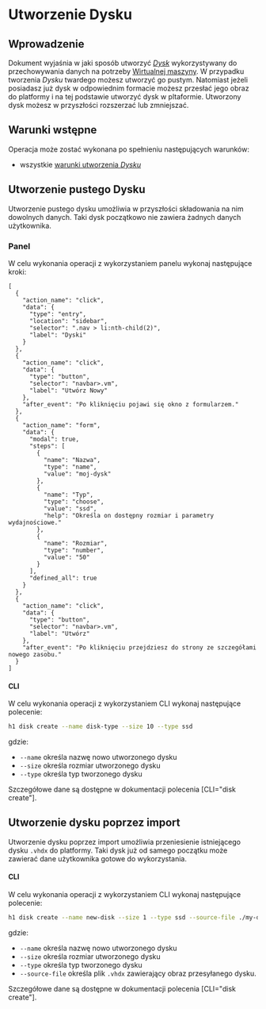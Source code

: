 # Utworzenie Dysku

## Wprowadzenie

Dokument wyjaśnia w jaki sposób utworzyć *[Dysk](/resource/storage/disk.md)* wykorzystywany do przechowywania danych na potrzeby [Wirtualnej maszyny](/resource/compute/virtual-machine.md). W przypadku tworzenia *Dysku* twardego możesz utworzyć go pustym. Natomiast jeżeli posiadasz już dysk w odpowiednim formacie możesz przesłać jego obraz do platformy i na tej podstawie utworzyć dysk w pltaformie. Utworzony dysk możesz w przyszłości rozszerzać lub zmniejszać.

## Warunki wstępne

Operacja może zostać wykonana po spełnieniu następujących warunków:

* wszystkie [warunki utworzenia *Dysku*](/resource/storage/disk.md#utworzenie)

## Utworzenie pustego Dysku

Utworzenie pustego dysku umożliwia w przyszłości składowania na nim dowolnych danych. Taki dysk początkowo nie zawiera żadnych danych użytkownika.

### Panel

W celu wykonania operacji z wykorzystaniem panelu wykonaj następujące kroki:

```guide
[
  {
    "action_name": "click",
    "data": {
      "type": "entry",
      "location": "sidebar",
      "selector": ".nav > li:nth-child(2)",
      "label": "Dyski"
    }
  },
  {
    "action_name": "click",
    "data": {
      "type": "button",
      "selector": "navbar>.vm",
      "label": "Utwórz Nowy"
    },
    "after_event": "Po kliknięciu pojawi się okno z formularzem."
  },
  {
    "action_name": "form",
    "data": {
      "modal": true,
      "steps": [
        {
          "name": "Nazwa",
          "type": "name",
          "value": "moj-dysk"
        },
        {
          "name": "Typ",
          "type": "choose",
          "value": "ssd",
          "help": "Określa on dostępny rozmiar i parametry wydajnościowe."
        },
        {
          "name": "Rozmiar",
          "type": "number",
          "value": "50"
        }
      ],
      "defined_all": true
    }
  },
  {
    "action_name": "click",
    "data": {
      "type": "button",
      "selector": "navbar>.vm",
      "label": "Utwórz"
    },
    "after_event": "Po kliknięciu przejdziesz do strony ze szczegółami nowego zasobu."
  }
]
```
    
#### CLI

W celu wykonania operacji z wykorzystaniem CLI wykonaj następujące polecenie:

```bash
h1 disk create --name disk-type --size 10 --type ssd
```
gdzie:

 * ```--name``` określa nazwę nowo utworzonego dysku
 * ```--size``` określa rozmiar utworzonego dysku
 * ```--type``` określa typ tworzonego dysku

Szczegółowe dane są dostępne w dokumentacji polecenia [CLI="disk create"].

## Utworzenie dysku poprzez import

Utworzenie dysku poprzez import umożliwia przeniesienie istniejącego dysku ```.vhdx``` do platformy. Taki dysk już od samego początku może zawierać dane użytkownika gotowe do wykorzystania.

#### CLI

W celu wykonania operacji z wykorzystaniem CLI wykonaj następujące polecenie:

```bash
h1 disk create --name new-disk --size 1 --type ssd --source-file ./my-disk.vhdx
```

gdzie:

 * ```--name``` określa nazwę nowo utworzonego dysku
 * ```--size``` określa rozmiar utworzonego dysku
 * ```--type``` określa typ tworzonego dysku
 * ```--source-file``` określa plik ```.vhdx``` zawierający obraz przesyłanego dysku.

Szczegółowe dane są dostępne w dokumentacji polecenia [CLI="disk create"].
